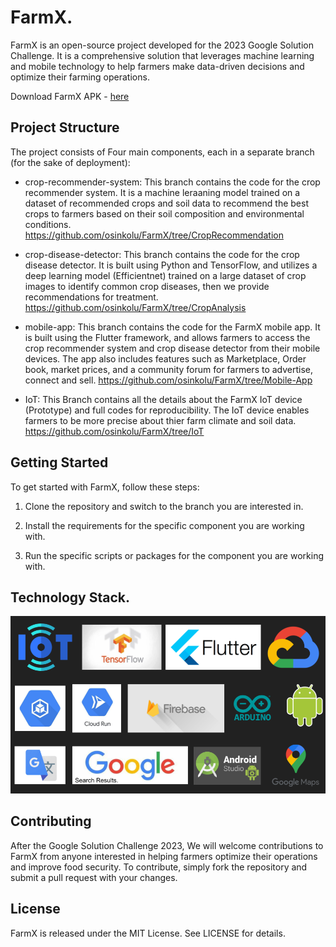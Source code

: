 # FarmX.
FarmX is an open-source project developed for the 2023 Google Solution Challenge. It is a comprehensive solution that leverages machine learning and mobile technology to help farmers make data-driven decisions and optimize their farming operations.

Download FarmX APK - [here](https://drive.google.com/file/d/1Tmi64gGnJCkdisvvIvoHpF-hs2tbrP5A/view?usp=sharing)

## Project Structure
The project consists of Four main components, each in a separate branch (for the sake of deployment):

* crop-recommender-system: This branch contains the code for the crop recommender system. It is a machine leraaning model trained on a dataset of recommended crops and soil data to recommend the best crops to farmers based on their soil composition and environmental conditions. https://github.com/osinkolu/FarmX/tree/CropRecommendation

* crop-disease-detector: This branch contains the code for the crop disease detector. It is built using Python and TensorFlow, and utilizes a deep learning model (Efficientnet) trained on a large dataset of crop images to identify common crop diseases, then we provide recommendations for treatment. https://github.com/osinkolu/FarmX/tree/CropAnalysis 

* mobile-app: This branch contains the code for the FarmX mobile app. It is built using the Flutter framework, and allows farmers to access the crop recommender system and crop disease detector from their mobile devices. The app also includes features such as Marketplace, Order book, market prices, and a community forum for farmers to advertise, connect and sell. https://github.com/osinkolu/FarmX/tree/Mobile-App

* IoT: This Branch contains all the details about the FarmX IoT device (Prototype) and full codes for reproducibility. The IoT device enables farmers to be more precise about thier farm climate and soil data. https://github.com/osinkolu/FarmX/tree/IoT

## Getting Started

To get started with FarmX, follow these steps:

1. Clone the repository and switch to the branch you are interested in.

2. Install the requirements for the specific component you are working with.

3. Run the specific scripts or packages for the component you are working with.

## Technology Stack.

![Stack](stack.png)


## Contributing
After the Google Solution Challenge 2023, We will welcome contributions to FarmX from anyone interested in helping farmers optimize their operations and improve food security. To contribute, simply fork the repository and submit a pull request with your changes.

## License
FarmX is released under the MIT License. See LICENSE for details.



